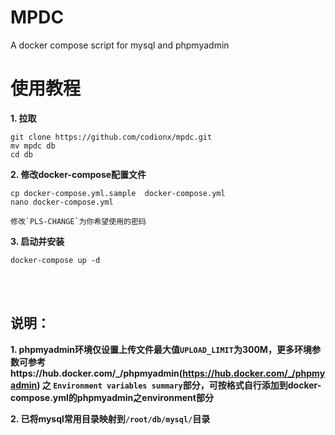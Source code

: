 # MPDC
A docker compose script for mysql and phpmyadmin

# 使用教程
**1. 拉取**

```
git clone https://github.com/codionx/mpdc.git
mv mpdc db
cd db
```
**2. 修改docker-compose配置文件**

```
cp docker-compose.yml.sample  docker-compose.yml
nano docker-compose.yml
```

```
修改`PLS-CHANGE`为你希望使用的密码
```

**3. 启动并安装**
```
docker-compose up -d
```

<br /><br />

## 说明：
**1. phpmyadmin环境仅设置上传文件最大值`UPLOAD_LIMIT`为300M，更多环境参数可参考https://hub.docker.com/_/phpmyadmin(https://hub.docker.com/_/phpmyadmin) 之 `Environment variables summary`部分，可按格式自行添加到docker-compose.yml的phpmyadmin之environment部分**

**2. 已将mysql常用目录映射到`/root/db/mysql/`目录**
